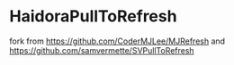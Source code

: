 HaidoraPullToRefresh
====================

fork from https://github.com/CoderMJLee/MJRefresh and https://github.com/samvermette/SVPullToRefresh
